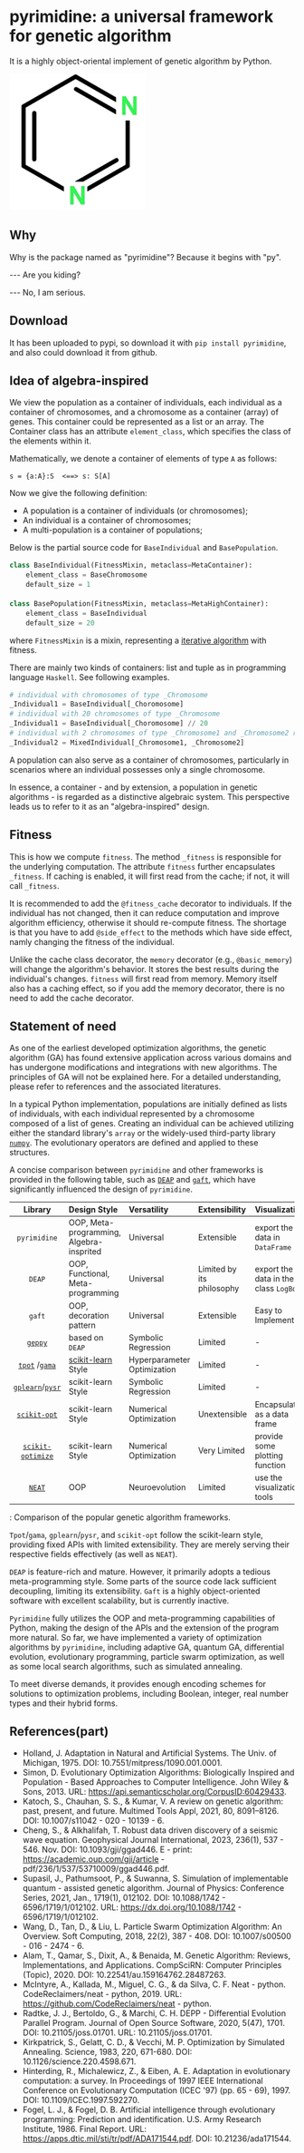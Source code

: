 # pyrimidine: a universal framework for genetic algorithm

It is a highly object-oriental implement of genetic algorithm by Python.

![LOGO](src/green_logo.png)

## Why

Why is the package named as "pyrimidine"? Because it begins with "py". 

--- Are you kiding? 

--- No, I am serious.

## Download

It has been uploaded to pypi, so download it with `pip install pyrimidine`, and also could download it from github.

## Idea of algebra-inspired
We view the population as a container of individuals, each individual as a container of chromosomes, and a chromosome as a container (array) of genes. This container could be represented as a list or an array. The Container class has an attribute `element_class`, which specifies the class of the elements within it.

Mathematically, we denote a container of elements of type `A` as follows:

```
s = {a:A}:S  <==> s: S[A]
```

Now we give the following definition:
- A population is a container of individuals (or chromosomes); 
- An individual is a container of chromosomes; 
- A multi-population is a container of populations;

Below is the partial source code for `BaseIndividual` and `BasePopulation`.

```python
class BaseIndividual(FitnessMixin, metaclass=MetaContainer):
    element_class = BaseChromosome
    default_size = 1
    
class BasePopulation(FitnessMixin, metaclass=MetaHighContainer):
    element_class = BaseIndividual
    default_size = 20
```

where `FitnessMixin` is a mixin, representing a [iterative algorithm](https://pyrimidine.readthedocs.io/en/latest/source/API%20Design.html#iterative-models) with fitness.

There are mainly two kinds of containers: list and tuple as in programming language `Haskell`. See following examples.

```python
# individual with chromosomes of type _Chromosome
_Individual1 = BaseIndividual[_Choromosome]
# individual with 20 chromosomes of type _Chromosome
_Individual1 = BaseIndividual[_Choromosome] // 20
# individual with 2 chromosomes of type _Chromosome1 and _Chromosome2 respectively
_Individual2 = MixedIndividual[_Chromosome1, _Chromosome2]
```

A population can also serve as a container of chromosomes, particularly in scenarios where an individual possesses only a single chromosome.

In essence, a container - and by extension, a population in genetic algorithms - is regarded as a distinctive algebraic system. This perspective leads us to refer to it as an "algebra-inspired" design.

## Fitness

This is how we compute `fitness`. The method `_fitness` is responsible for the underlying computation. The attribute `fitness` further encapsulates `_fitness`. If caching is enabled, it will first read from the cache; if not, it will call `_fitness`.

It is recommended to add the `@fitness_cache` decorator to individuals. If the individual has not changed, then it can reduce computation and improve algorithm efficiency, otherwise it should re-compute fitness. The shortage is that you have to add `@side_effect` to the methods which have side effect, namly changing the fitness of the individual.

Unlike the cache class decorator, the `memory` decorator (e.g., `@basic_memory`) will change the algorithm's behavior. It stores the best results during the individual's changes. `fitness` will first read from memory. Memory itself also has a caching effect, so if you add the memory decorator, there is no need to add the cache decorator.

## Statement of need

As one of the earliest developed optimization algorithms, the genetic algorithm (GA) has found extensive application across various domains and has undergone modifications and integrations with new algorithms. The principles of GA will not be explained here. For a detailed understanding, please refer to references and the associated literatures.

In a typical Python implementation, populations are initially defined as lists of individuals, with each individual represented by a chromosome composed of a list of genes. Creating an individual can be achieved utilizing either the standard library's `array` or the widely-used third-party library [`numpy`](https://numpy.org/). The evolutionary operators are defined and applied to these structures.

A concise comparison between `pyrimidine` and other frameworks is provided in the following table, such as [`DEAP`](https://deap.readthedocs.io/) and [`gaft`](https://github.com/PytLab/gaft), which have significantly influenced the design of `pyrimidine`.

<!-- +-------------------+------------+----------+----------+----------+ -->
| Library   | Design Style      | Versatility | Extensibility | Visualization           |
|:----------:|:-------|:--------|:--------|:----------|
| `pyrimidine`| OOP, Meta-programming, Algebra-insprited | Universal | Extensible | export the data in `DataFrame` |
| `DEAP`     | OOP, Functional, Meta-programming        | Universal | Limited by its philosophy   | export the data in the class `LogBook`  |
| `gaft`      | OOP, decoration pattern   | Universal | Extensible    | Easy to Implement       |
| [`geppy`](https://geppy.readthedocs.io/) | based on `DEAP` | Symbolic Regression | Limited | - |
| [`tpot`](https://github.com/EpistasisLab/tpot) /[`gama`](https://github.com/openml-labs/gama)  | [scikit-learn](https://scikit-learn.org/) Style | Hyperparameter Optimization | Limited | -                   |
| [`gplearn`](https://gplearn.readthedocs.io/)/[`pysr`](https://astroautomata.com/PySR/)   | scikit-learn Style | Symbolic Regression | Limited | -                  |
| [`scikit-opt`](https://github.com/guofei9987/scikit-opt)| scikit-learn Style | Numerical Optimization | Unextensible | Encapsulated as a data frame      |
|[`scikit-optimize`](https://scikit-optimize.github.io/stable/)|scikit-learn Style  | Numerical Optimization | Very Limited | provide some plotting function |
|[`NEAT`](https://neat-python.readthedocs.io/) | OOP  | Neuroevolution | Limited | use the visualization tools |

: Comparison of the popular genetic algorithm frameworks.

`Tpot`/`gama`, `gplearn`/`pysr`, and `scikit-opt` follow the scikit-learn style, providing fixed APIs with limited extensibility. They are merely serving their respective fields effectively (as well as `NEAT`).

`DEAP` is feature-rich and mature. However, it primarily adopts a tedious meta-programming style. Some parts of the source code lack sufficient decoupling, limiting its extensibility. `Gaft` is a highly object-oriented software with excellent scalability, but is currently inactive.

`Pyrimidine` fully utilizes the OOP and meta-programming capabilities of Python, making the design of the APIs and the extension of the program more natural. So far, we have implemented a variety of optimization algorithms by `pyrimidine`, including adaptive GA, quantum GA, differential evolution, evolutionary programming, particle swarm optimization, as well as some local search algorithms, such as simulated annealing.

To meet diverse demands, it provides enough encoding schemes for solutions to optimization problems, including Boolean, integer, real number types and their hybrid forms.

## References(part)

- Holland, J. Adaptation in Natural and Artificial Systems. The Univ. of Michigan, 1975. DOI: 10.7551/mitpress/1090.001.0001.
- Simon, D. Evolutionary Optimization Algorithms: Biologically Inspired and Population - Based Approaches to Computer Intelligence. John Wiley & Sons, 2013. URL: https://api.semanticscholar.org/CorpusID:60429433.
- Katoch, S., Chauhan, S. S., & Kumar, V. A review on genetic algorithm: past, present, and future. Multimed Tools Appl, 2021, 80, 8091–8126. DOI: 10.1007/s11042 - 020 - 10139 - 6.
- Cheng, S., & Alkhalifah, T. Robust data driven discovery of a seismic wave equation. Geophysical Journal International, 2023, 236(1), 537 - 546. Nov. DOI: 10.1093/gji/ggad446. E - print: https://academic.oup.com/gji/article - pdf/236/1/537/53710009/ggad446.pdf.
- Supasil, J., Pathumsoot, P., & Suwanna, S. Simulation of implementable quantum - assisted genetic algorithm. Journal of Physics: Conference Series, 2021, Jan., 1719(1), 012102. DOI: 10.1088/1742 - 6596/1719/1/012102. URL: https://dx.doi.org/10.1088/1742 - 6596/1719/1/012102.
- Wang, D., Tan, D., & Liu, L. Particle Swarm Optimization Algorithm: An Overview. Soft Computing, 2018, 22(2), 387 - 408. DOI: 10.1007/s00500 - 016 - 2474 - 6.
- Alam, T., Qamar, S., Dixit, A., & Benaida, M. Genetic Algorithm: Reviews, Implementations, and Applications. CompSciRN: Computer Principles (Topic), 2020. DOI: 10.22541/au.159164762.28487263.
- McIntyre, A., Kallada, M., Miguel, C. G., & da Silva, C. F. Neat - python. CodeReclaimers/neat - python, 2019. URL: https://github.com/CodeReclaimers/neat - python.
- Radtke, J. J., Bertoldo, G., & Marchi, C. H. DEPP - Differential Evolution Parallel Program. Journal of Open Source Software, 2020, 5(47), 1701. DOI: 10.21105/joss.01701. URL: 10.21105/joss.01701.
- Kirkpatrick, S., Gelatt, C. D., & Vecchi, M. P. Optimization by Simulated Annealing. Science, 1983, 220, 671-680. DOI: 10.1126/science.220.4598.671.
- Hinterding, R., Michalewicz, Z., & Eiben, A. E. Adaptation in evolutionary computation: a survey. In Proceedings of 1997 IEEE International Conference on Evolutionary Computation (ICEC '97) (pp. 65 - 69), 1997. DOI: 10.1109/ICEC.1997.592270.
- Fogel, L. J., & Fogel, D. B. Artificial intelligence through evolutionary programming: Prediction and identification. U.S. Army Research Institute, 1986. Final Report. URL: https://apps.dtic.mil/sti/tr/pdf/ADA171544.pdf. DOI: 10.21236/ada171544. 
